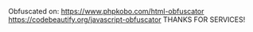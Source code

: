 Obfuscated on:
https://www.phpkobo.com/html-obfuscator
https://codebeautify.org/javascript-obfuscator
THANKS FOR SERVICES!
